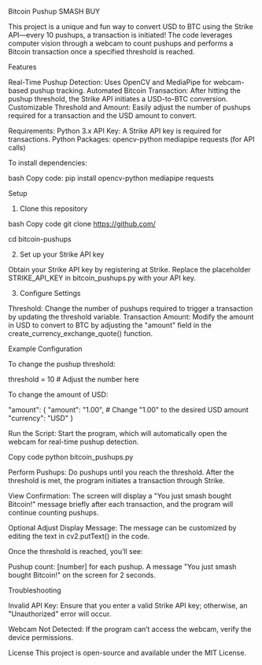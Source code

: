 Bitcoin Pushup SMASH BUY

This project is a unique and fun way to convert USD to BTC using the Strike API—every 10 pushups, a transaction is initiated! 
The code leverages computer vision through a webcam to count pushups and performs a Bitcoin transaction once a specified threshold is reached.

Features

Real-Time Pushup Detection: Uses OpenCV and MediaPipe for webcam-based pushup tracking.
Automated Bitcoin Transaction: After hitting the pushup threshold, the Strike API initiates a USD-to-BTC conversion.
Customizable Threshold and Amount: Easily adjust the number of pushups required for a transaction and the USD amount to convert.

Requirements:
Python 3.x
API Key: A Strike API key is required for transactions.
Python Packages:
opencv-python
mediapipe
requests (for API calls)

To install dependencies:

bash
Copy code:
pip install opencv-python mediapipe requests

Setup
1. Clone this repository

bash
Copy code
git clone https://github.com/

cd bitcoin-pushups

2. Set up your Strike API key

Obtain your Strike API key by registering at Strike.
Replace the placeholder STRIKE_API_KEY in bitcoin_pushups.py with your API key.

3. Configure Settings

Threshold: Change the number of pushups required to trigger a transaction by updating the threshold variable.
Transaction Amount: Modify the amount in USD to convert to BTC by adjusting the "amount" field in the create_currency_exchange_quote() function.

Example Configuration

To change the pushup threshold:

threshold = 10  # Adjust the number here

To change the amount of USD:

"amount": {
    "amount": "1.00",  # Change "1.00" to the desired USD amount
    "currency": "USD"
}

Run the Script: Start the program, which will automatically open the webcam for real-time pushup detection.


Copy code
python bitcoin_pushups.py

Perform Pushups: Do pushups until you reach the threshold. After the threshold is met, the program initiates a transaction through Strike.

View Confirmation: The screen will display a "You just smash bought Bitcoin!" message briefly after each transaction, and the program will continue counting pushups.

Optional
Adjust Display Message: The message can be customized by editing the text in cv2.putText() in the code.

Once the threshold is reached, you’ll see:

Pushup count: [number] for each pushup.
A message "You just smash bought Bitcoin!" on the screen for 2 seconds.

Troubleshooting

Invalid API Key: Ensure that you enter a valid Strike API key; otherwise, an "Unauthorized" error will occur.

Webcam Not Detected: If the program can’t access the webcam, verify the device permissions.

License
This project is open-source and available under the MIT License.

